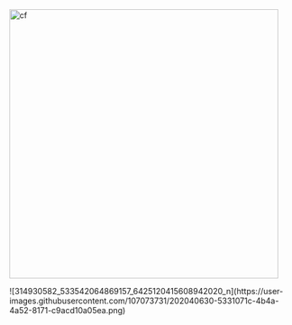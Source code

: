 <img width="477" alt="cf" src="https://user-images.githubusercontent.com/107073731/202040399-db3d82bf-ec55-4552-86c2-86fca52296a5.png">
<p> </p>
![314930582_533542064869157_6425120415608942020_n](https://user-images.githubusercontent.com/107073731/202040630-5331071c-4b4a-4a52-8171-c9acd10a05ea.png)


